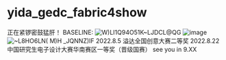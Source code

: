 # yida_gedc_fabric4show
正在紧锣密鼓猛肝！
BASELINE:
![W)LI$1$Q94O51K~LJDCL@QG](https://user-images.githubusercontent.com/78396957/175355323-36698c3d-1afe-491e-bd24-29804f66237d.png)
![image](https://user-images.githubusercontent.com/78396957/176179097-6b61ca01-088d-4d97-8225-37fea45d9505.png)
![~L8HO6LN( M)H _JQNNZ)IF](https://user-images.githubusercontent.com/78396957/176169318-9b41af8d-dfa8-4cee-bf38-31dd39c89b11.png)
2022.8.5 溢达全国创意大赛二等奖
2022.8.22 中国研究生电子设计大赛华南赛区一等奖（晋级国赛）
see you in 9.XX

